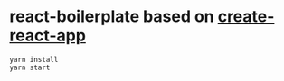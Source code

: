 # react-boilerplate based on [create-react-app](https://github.com/facebook/create-react-app)

    yarn install
    yarn start

